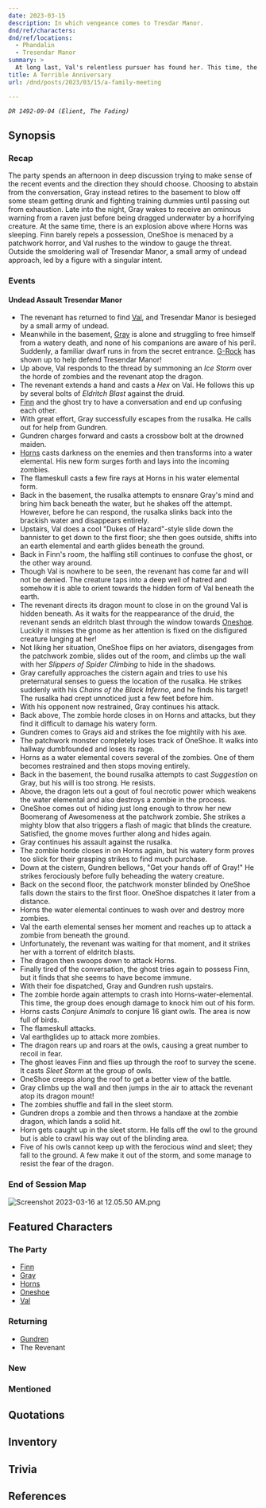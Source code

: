 ```yaml
---
date: 2023-03-15
description: In which vengeance comes to Tresdar Manor.
dnd/ref/characters:
dnd/ref/locations:
  - Phandalin
  - Tresendar Manor
summary: >
  At long last, Val's relentless pursuer has found her. This time, the revenant brings an undead horde to exact his vengeance, or to destroy anything that would get in his way doing so.
title: A Terrible Anniversary
url: /dnd/posts/2023/03/15/a-family-meeting

---
```


_`DR 1492-09-04 (Elient, The Fading)`_

## Synopsis

### Recap

The party spends an afternoon in deep discussion trying to make sense of the recent events and the direction they should choose. Choosing to abstain from the conversation, Gray instead retires to the basement to blow off some steam getting drunk and fighting training dummies until passing out from exhaustion. Late into the night, Gray wakes to receive an ominous warning from a raven just before being dragged underwater by a horrifying creature. At the same time, there is an explosion above where Horns was sleeping. Finn barely repels a possession, OneShoe is menaced by a patchwork horror, and Val rushes to the window to gauge the threat. Outside the smoldering wall of Tresendar Manor, a small army of undead approach, led by a figure with a singular intent.

### Events

#### Undead Assault Tresendar Manor

- The revenant has returned to find [Val](/dnd/characters/val/), and Tresendar Manor is besieged by a small army of undead.
- Meanwhile in the basement, [Gray](/dnd/characters/haeltin-var-astora/) is alone and struggling to free himself from a watery death, and none of his companions are aware of his peril. Suddenly, a familiar dwarf runs in from the secret entrance. [G-Rock](/dnd/npcs/gundren-rockseeker/) has shown up to help defend Tresendar Manor!
- Up above, Val responds to the thread by summoning an *Ice Storm* over the horde of zombies and the revenant atop the dragon.
- The revenant extends a hand and casts a *Hex* on Val. He follows this up by several bolts of *Eldritch Blast* against the druid.
- [Finn](/dnd/characters/finn/) and the ghost try to have a conversation and end up confusing each other.
- With great effort, Gray successfully escapes from the rusalka. He calls out for help from Gundren.
- Gundren charges forward and casts a crossbow bolt at the drowned maiden.
- [Horns](/dnd/characters/horns/) casts darkness on the enemies and then transforms into a water elemental. His new form surges forth and lays into the incoming zombies.
- The flameskull casts a few fire rays at Horns in his water elemental form.
- Back in the basement, the rusalka attempts to ensnare Gray's mind and bring him back beneath the water, but he shakes off the attempt. However, before he can respond, the rusalka slinks back into the brackish water and disappears entirely.
-  Upstairs, Val does a cool "Dukes of Hazard"-style slide down the bannister to get down to the first floor; she then goes outside, shifts into an earth elemental and earth glides beneath the ground.
- Back in Finn's room, the halfling still continues to confuse the ghost, or the other way around.
- Though Val is nowhere to be seen, the revenant has come far and will not be denied. The creature taps into a deep well of hatred and somehow it is able to orient towards the hidden form of Val beneath the earth.
- The revenant directs its dragon mount to close in on the ground Val is hidden beneath. As it waits for the reappearance of the druid, the revenant sends an eldritch blast through the window towards [Oneshoe](/dnd/characters/oneshoe/). Luckily it misses the gnome as her attention is fixed on the disfigured creature lunging at her!
- Not liking her situation, OneShoe flips on her aviators, disengages from the patchwork zombie, slides out of the room, and climbs up the wall with her *Slippers of Spider Climbing* to hide in the shadows.
- Gray carefully approaches the cistern again and tries to use his preternatural senses to guess the location of the rusalka. He strikes suddenly with his *Chains of the Black Inferno*, and he finds his target! The rusalka had crept unnoticed just a few feet before him.
- With his opponent now restrained, Gray continues his attack.
- Back above, The zombie horde closes in on Horns and attacks, but they find it difficult to damage his watery form.
- Gundren comes to Grays aid and strikes the foe mightily with his axe.
- The patchwork monster completely loses track of OneShoe. It walks into hallway dumbfounded and loses its rage.
- Horns as a water elemental covers several of the zombies. One of them becomes restrained and then stops moving entirely.
- Back in the basement, the bound rusalka attempts to cast *Suggestion* on Gray, but his will is too strong. He resists.
- Above, the dragon lets out a gout of foul necrotic power which weakens the water elemental and also destroys a zombie in the process.
- OneShoe comes out of hiding just long enough to throw her new Boomerang of Awesomeness at the patchwork zombie. She strikes a mighty blow that also triggers a flash of magic that blinds the creature. Satisfied, the gnome moves further along and hides again.
- Gray continues his assault against the rusalka.
- The zombie horde closes in on Horns again, but his watery form proves too slick for their grasping strikes to find much purchase.
- Down at the cistern, Gundren bellows, "Get your hands off of Gray!" He strikes ferociously before fully beheading the watery creature.
- Back on the second floor, the patchwork monster blinded by OneShoe falls down the stairs to the first floor. OneShoe dispatches it later from a distance.
- Horns the water elemental continues to wash over and destroy more zombies.
- Val the earth elemental senses her moment and reaches up to attack a zombie from beneath the ground.
- Unfortunately, the revenant was waiting for that moment, and it strikes her with a torrent of eldritch blasts.
- The dragon then swoops down to attack Horns.
- Finally tired of the conversation, the ghost tries again to possess Finn, but it finds that she seems to have become immune.
- With their foe dispatched, Gray and Gundren rush upstairs.
- The zombie horde again attempts to crash into Horns-water-elemental. This time, the group does enough damage to knock him out of his form.
- Horns casts *Conjure Animals* to conjure 16 giant owls. The area is now full of birds.
- The flameskull attacks.
- Val earthglides up to attack more zombies.
- The dragon rears up and roars at the owls, causing a great number to recoil in fear.
- The ghost leaves Finn and flies up through the roof to survey the scene. It casts *Sleet Storm* at the group of owls.
- OneShoe creeps along the roof to get a better view of the battle.
- Gray climbs up the wall and then jumps in the air to attack the revenant atop its dragon mount!
- The zombies shuffle and fall in the sleet storm.
- Gundren drops a zombie and then throws a handaxe at the zombie dragon, which lands a solid hit.
- Horn gets caught up in the sleet storm. He falls off the owl to the ground but is able to crawl his way out of the blinding area.
- Five of his owls cannot keep up with the ferocious wind and sleet; they fall to the ground. A few make it out of the storm, and some manage to resist the fear of the dragon.

### End of Session Map

![Screenshot 2023-03-16 at 12.05.50 AM.png](/images/dnd/screenshot-2023-03-16-at-12-05-50-am.png)

## Featured Characters

### The Party

- [Finn](/dnd/characters/finn/)
- [Gray](/dnd/characters/haeltin-var-astora/)
- [Horns](/dnd/characters/horns/)
- [Oneshoe](/dnd/characters/oneshoe/)
- [Val](/dnd/characters/val/)

### Returning

- [Gundren](/dnd/npcs/gundren-rockseeker/)
- The Revenant

### New

### Mentioned

## Quotations

## Inventory

## Trivia

## References
